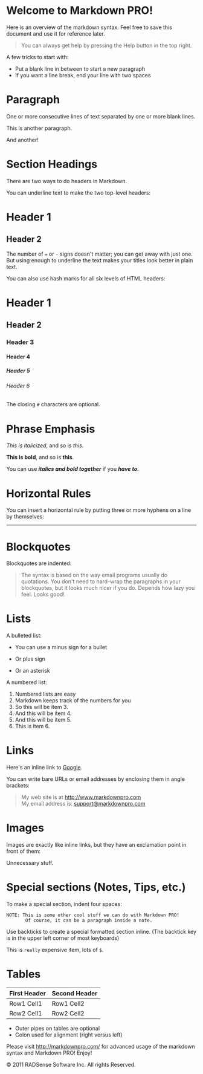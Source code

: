Welcome to Markdown PRO!
=========================

Here is an overview of the markdown syntax. Feel free to save this document and use it for reference later.

> You can always get help by pressing the Help button in the top right.
  
A few tricks to start with:

- Put a blank line in between to start a new paragraph
- If you want a line break, end your line with two spaces 

Paragraph
=========

One or more consecutive lines of text separated by one or more blank lines.
 
This is another paragraph.

And another!

Section Headings
================

There are two ways to do headers in Markdown.  

You can underline text to make the two top-level headers:

Header 1
========

Header 2
--------

The number of `=` or `-` signs doesn't matter; you can get away with just one.  But using enough to underline the text makes your titles look better in plain text.

You can also use hash marks for all six levels of HTML headers:

# Header 1 #
## Header 2 ##
### Header 3 ###
#### Header 4 ####
##### Header 5 #####
###### Header 6 ######

The closing `#` characters are optional.  
  

Phrase Emphasis  
================


*This is italicized*, and so is _this_.  

**This is bold**, and so is __this__.

You can use ***italics and bold together*** if you ___have to___.



Horizontal Rules
================

You can insert a horizontal rule by putting three or more hyphens on a line by themselves:

---


Blockquotes
===========

Blockquotes are indented:

> The syntax is based on the way email programs
> usually do quotations. You don't need to hard-wrap
> the paragraphs in your blockquotes, but it looks much nicer if you do.  Depends how lazy you feel.
> Looks good!



Lists
=====

A bulleted list:

- You can use a minus sign for a bullet
+ Or plus sign
* Or an asterisk

A numbered list:

1. Numbered lists are easy
2. Markdown keeps track of the numbers for you
1. So this will be item 3.
4. And this will be item 4. 
5. And this will be item 5. 
6. This is item 6. 

Links
=====

Here's an inline link to [Google](http://www.google.com/).

You can write bare URLs or email addresses by enclosing them in angle brackets:

> My web site is at <http://www.markdownpro.com>  
> My email address is: <support@markdownpro.com>


Images
======

Images are exactly like inline links, but they have an exclamation point in front of them:


Unnecessary stuff. 


Special sections (Notes, Tips, etc.)
===================================

To make a special section, indent four spaces:

    NOTE: This is some other cool stuff we can do with Markdown PRO! 
	       Of course, it can be a paragraph inside a note.


Use backticks to create a special formatted section inline. (The backtick key is in the upper left corner of most keyboards)

This is `really` expensive item, lots of `$`.


Tables
====================


 First Header  | Second Header 
 ------------- | ------------- 
 Row1 Cell1    | Row1 Cell2    
 Row2 Cell1    | Row2 Cell2    


* Outer pipes on tables are optional
* Colon used for alignment (right versus left)
    
Please visit <http://markdownpro.com/> for advanced usage of the markdown syntax and Markdown PRO! Enjoy!

&copy; 2011 RADSense Software Inc. All rights Reserved. 